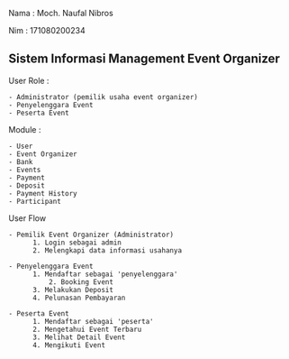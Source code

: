 Nama  : Moch. Naufal Nibros

Nim   : 171080200234

## Sistem Informasi Management Event Organizer ##

User Role	:

	- Administrator (pemilik usaha event organizer)
	- Penyelenggara Event
	- Peserta Event
	
Module		:

	- User
	- Event Organizer
	- Bank
	- Events
	- Payment
	- Deposit
	- Payment History
	- Participant

User Flow 

	- Pemilik Event Organizer (Administrator)
		  1. Login sebagai admin
		  2. Melengkapi data informasi usahanya
      
	- Penyelenggara Event
		  1. Mendaftar sebagai 'penyelenggara'
              2. Booking Event
		  3. Melakukan Deposit
		  4. Pelunasan Pembayaran
      
	- Peserta Event
		  1. Mendaftar sebagai 'peserta'
		  2. Mengetahui Event Terbaru
		  3. Melihat Detail Event
		  4. Mengikuti Event
		



